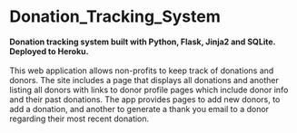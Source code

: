 # Donation_Tracking_System
<b>Donation tracking system built with Python, Flask, Jinja2 and SQLite. Deployed to Heroku.</b></br></br>
This web application allows non-profits to keep track of donations and donors. The site includes a page that displays all donations and another listing all donors with links to donor profile pages which include donor info and their past donations. The app provides pages to add new donors, to add a donation, and another to generate a thank you email to a donor regarding their most recent donation. 
